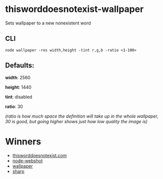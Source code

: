 # thisworddoesnotexist-wallpaper
 Sets wallpaper to a new nonexistent word
 
 ## CLI
 `node wallpaper -res width,height -tint r,g,b -ratio <1-100>`
 
 ## Defaults:
 
 **width**: 2560
 
 **height**: 1440
 
 **tint**: disabled
 
 **ratio**: 30
 
_(ratio is how much space the definition will take up in the whole wallpaper, 30 is good, but going higher shows just how low quality the image is)_

# Winners
* [thisworddoesnotexist.com](https://www.thisworddoesnotexist.com/)
* [node-webshot](https://github.com/brenden/node-webshot)
* [wallpaper](https://github.com/sindresorhus/wallpaper)
* [sharp](https://github.com/lovell/sharp)
